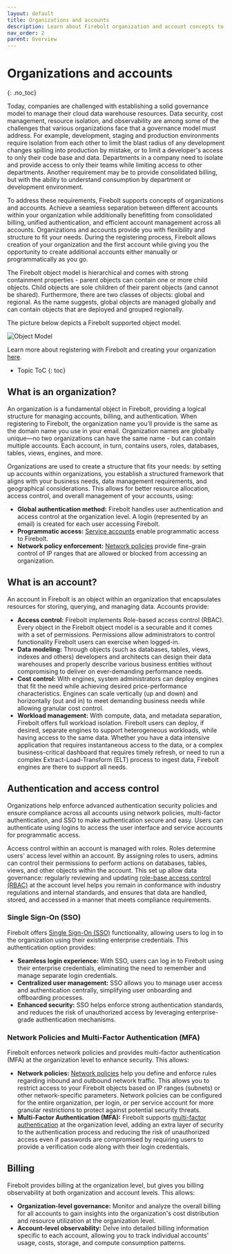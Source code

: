```yaml
---
layout: default
title: Organizations and accounts
description: Learn about Firebolt organization and account concepts to help you administer and manage your Firebolt account.
nav_order: 2
parent: Overview
---
```


# Organizations and accounts
{: .no_toc}

Today, companies are challenged with establishing a solid governance model to manage their cloud data warehouse resources. Data security, cost management, resource isolation, and observability are among some of the challenges that various organizations face that a governance model must address.
For example, development, staging and production environments require isolation from each other to limit the blast radius of any development changes spilling into production by mistake, or to limit a developer's access to only their code base and data. Departments in a company need to isolate and provide access to only their teams while limiting access to other departments. Another requirement may be to provide consolidated billing, but with the ability to understand consumption by department or development environment.

To address these requirements, Firebolt supports concepts of organizations and accounts. Achieve a seamless separation between different accounts within your organization while additionally benefitting from consolidated billing, unified authentication, and efficient account management across all accounts. Organizations and accounts provide you with flexibility and structure to fit your needs. During the registering process, Firebolt allows creation of your organization and the first account while giving you the opportunity to create additional accounts either manually or programmatically as you go.

The Firebolt object model is hierarchical and comes with strong containment properties - parent objects can contain one or more child objects. Child objects are sole children of their parent objects (and cannot be shared). Furthermore, there are two classes of objects: global and regional. As the name suggests, global objects are managed globally and can contain objects that are deployed and grouped regionally. 

The picture below depicts a Firebolt supported object model.

![Object Model](../../assets/images/Firebolt_objects_model.png)

Learn more about registering with Firebolt and creating your organization [here](../Guides/managing-your-organization/creating-an-organization.md).

* Topic ToC
{: toc}

## What is an organization?
An organization is a fundamental object in Firebolt, providing a logical structure for managing accounts, billing, and authentication. When registering to Firebolt, the organization name you’ll provide is the same as the domain name you use in your email. Organization names are globally unique—no two organizations can have the same name - but can contain multiple accounts. Each account, in turn, contains users, roles, databases, tables, views, engines, and more.

Organizations are used to create a structure that fits your needs: by setting up accounts within organizations, you establish a structured framework that aligns with your business needs, data management requirements, and geographical considerations. This allows for better resource allocation, access control, and overall management of your accounts, using:
 
- **Global authentication method:** Firebolt handles user authentication and access control at the organization level. A login (represented by an email) is created for each user accessing Firebolt.
- **Programmatic access:** [Service accounts](../Guides/managing-your-organization/service-accounts.md) enable programmatic access to Firebolt.
- **Network policy enforcement:** [Network policies](../Guides/managing-your-organization/network-policies.md) provide fine-grain control of IP ranges that are allowed or blocked from accessing an organization.

## What is an account?
An account in Firebolt is an object within an organization that encapsulates resources for storing, querying, and managing data. Accounts provide:
 
- **Access control:** Firebolt implements Role-based access control (RBAC). Every object in the Firebolt object model is a securable and it comes with a set of permissions. Permissions allow administrators to control functionality Firebolt users can exercise when logged-in.
- **Data modeling:** Through objects (such as databases, tables, views, indexes and others) developers and architects can design their data warehouses and properly describe various business entities without compromising to deliver on ever-demanding performance needs.
- **Cost control:** With engines, system administrators can deploy engines that fit the need while achieving desired price-performance characteristics. Engines can scale vertically (up and down) and horizontally (out and in) to meet demanding business needs while allowing granular cost control.
- **Workload management:** With compute, data, and metadata separation, Firebolt offers full workload isolation. Firebolt users can deploy, if desired, separate engines to support heterogeneous workloads, while having access to the same data. Whether you have a data intensive application that requires instantaneous access to the data, or a complex business-critical dashboard that requires timely refresh, or need to run a complex Extract-Load-Transform (ELT) process to ingest data, Firebolt engines are there to support all needs.

## Authentication and access control
Organizations help enforce advanced authentication security policies and ensure compliance across all accounts using network policies, multi-factor authentication, and SSO to make authentication secure and easy. Users can authenticate using logins to access the user interface and service accounts for programmatic access. 

Access control within an account is managed with roles. Roles determine users' access level within an account. By assigning roles to users, admins can control their permissions to perform actions on databases, tables, views, and other objects within the account. This set up allow data governance: regularly reviewing and updating [role-base access control (RBAC)](../Guides/managing-your-organization/rbac.md) at the account level helps you remain in conformance with industry regulations and internal standards, and ensures that data are handled, stored, and accessed in a manner that meets compliance requirements.

### Single Sign-On (SSO)
Firebolt offers [Single Sign-On (SSO)](../Guides/managing-your-organization/sso/sso.md) functionality, allowing users to log in to the organization using their existing enterprise credentials. This authentication option provides: 
- **Seamless login experience:** With SSO, users can log in to Firebolt using their enterprise credentials, eliminating the need to remember and manage separate login credentials.
- **Centralized user management:** SSO allows you to manage user access and authentication centrally, simplifying user onboarding and offboarding processes. 
- **Enhanced security:** SSO helps enforce strong authentication standards, and reduces the risk of unauthorized access by leveraging enterprise-grade authentication mechanisms. 

### Network Policies and Multi-Factor Authentication (MFA)
Firebolt enforces network policies and provides multi-factor authentication (MFA) at the organization level to enhance security. This allows: 

- **Network policies:** [Network policies](../Guides/managing-your-organization/network-policies.md) help you define and enforce rules regarding inbound and outbound network traffic. This allows you to restrict access to your Firebolt objects based on IP ranges (subnets) or other network-specific parameters. Network policies can be configured for the entire organization, per login, or per service account for more granular restrictions to protect against potential security threats.
- **Multi-Factor Authentication (MFA):** Firebolt supports [multi-factor authentication](../Guides/managing-your-organization/enabling-mfa.md) at the organization level, adding an extra layer of security to the authentication process and reducing the risk of unauthorized access even if passwords are compromised by requiring users to provide a verification code along with their login credentials. 

## Billing
Firebolt provides billing at the organization level, but gives you billing observability at both organization and account levels. This allows: 

- **Organization-level governance:** Monitor and analyze the overall billing for all accounts to gain insights into the organization's cost distribution and resource utilization at the organization level. 
- **Account-level observability:** Delve into detailed billing information specific to each account, allowing you to track individual accounts' usage, costs, storage, and compute consumption patterns.